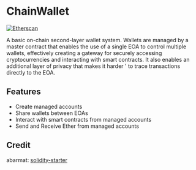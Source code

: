 # ChainWallet

[![Etherscan](https://img.shields.io/badge/Etherscan-Verified-green.svg)](https://rinkeby.etherscan.io/address/0xE99FC8133ACDA463fFa9B8938793c21240a2cAAa)

A basic on-chain second-layer wallet system. Wallets are managed by a master contract that enables the use 
of a single EOA to control multiple wallets, effectively creating a gateway for securely accessing cryptocurrencies
and interacting with smart contracts. It also enables an additional layer of privacy that makes it harder '
to trace transactions directly to the EOA.


## Features

- Create managed accounts
- Share wallets between EOAs
- Interact with smart contracts from managed accounts
- Send and Receive Ether from managed accounts


## Credit
abarmat: [solidity-starter](https://github.com/abarmat/solidity-starter)
